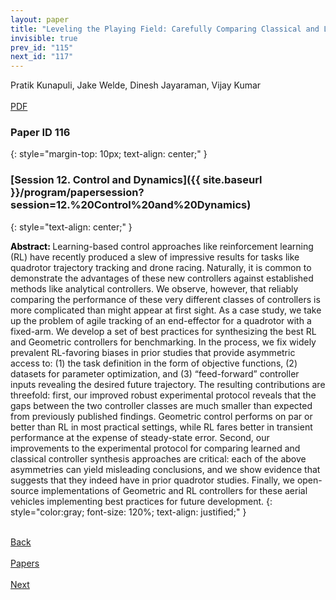 ```yaml
---
layout: paper
title: "Leveling the Playing Field: Carefully Comparing Classical and Learned Controllers for Quadrotor Trajectory Tracking"
invisible: true
prev_id: "115"
next_id: "117"
---
```

<div class="paper-authors">
  <div class="paper-author-box">
    <div class="paper-author-name">Pratik Kunapuli, Jake Welde, Dinesh Jayaraman, Vijay Kumar</div>
    <div class="paper-author-uni"></div>
  </div>
</div>

<div class="paper-pdf-modern">
  <div class="paper-menu-icon">
    <a href="https://www.roboticsproceedings.org/rss21/p116.pdf" title="Download PDF" target="_blank">
      <i class="fa fa-file-pdf-o"></i><br>
      <span class="paper-menu-label">PDF</span>
    </a>
  </div>
</div>

### Paper ID 116
{: style="margin-top: 10px; text-align: center;" }

### [Session 12. Control and Dynamics]({{ site.baseurl }}/program/papersession?session=12.%20Control%20and%20Dynamics)
{: style="text-align: center;" }

<b style="color: black;">Abstract: </b>Learning-based control approaches like reinforcement learning (RL) have recently produced a slew of impressive results for tasks like quadrotor trajectory tracking and drone racing. Naturally, it is common to demonstrate the advantages of these new controllers against established methods like analytical controllers. We observe, however, that reliably comparing the performance of these very different classes of controllers is more complicated than might appear at first sight. As a case study, we take up the problem of agile tracking of an end-effector for a quadrotor with a fixed-arm. We develop a set of best practices for synthesizing the best RL and Geometric controllers for benchmarking. In the process, we fix widely prevalent RL-favoring biases in prior studies that provide asymmetric access to: (1) the task definition in the form of objective functions, (2) datasets for parameter optimization, and (3) “feed-forward” controller inputs revealing the desired future trajectory. The resulting contributions are threefold: first, our improved robust experimental protocol reveals that the gaps between the two controller classes are much smaller than expected from previously published findings. Geometric control performs on par or better than RL in most practical settings, while RL fares better in transient performance at the expense of steady-state error. Second, our improvements to the experimental protocol for comparing learned and classical controller synthesis approaches are critical: each of the above asymmetries can yield misleading conclusions, and we show evidence that suggests that they indeed have in prior quadrotor studies. Finally, we open-source implementations of Geometric and RL controllers for these aerial vehicles implementing best practices for future development.
{: style="color:gray; font-size: 120%; text-align: justified;" }

<div class="paper-menu">
  <div class="paper-menu-inner">
    <a href="{{ site.baseurl }}/program/papers/115/" title="Previous Paper">
            <div class="paper-menu-icon">
                <i class="fa fa-chevron-left"></i><br>
                <span class="paper-menu-label">Back</span>
            </div>
        </a>
    <a href="{{ site.baseurl }}/program/papers" title="All Papers">
      <div class="paper-menu-icon">
        <i class="fa fa-list"></i><br>
        <span class="paper-menu-label">Papers</span>
      </div>
    </a>
    <a href="{{ site.baseurl }}/program/papers/117/" title="Next Paper">
            <div class="paper-menu-icon">
                <i class="fa fa-chevron-right"></i><br>
                <span class="paper-menu-label">Next</span>
            </div>
        </a>
  </div>
</div>
